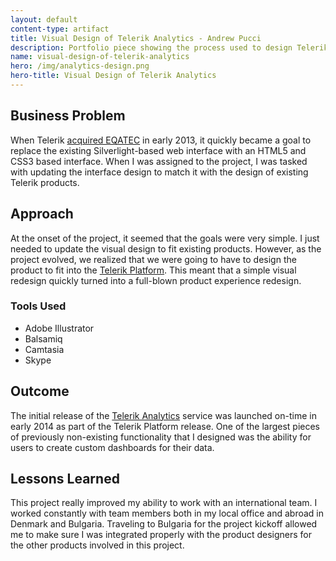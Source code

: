 ```yaml
---
layout: default
content-type: artifact
title: Visual Design of Telerik Analytics - Andrew Pucci
description: Portfolio piece showing the process used to design Telerik Analytics.
name: visual-design-of-telerik-analytics
hero: /img/analytics-design.png
hero-title: Visual Design of Telerik Analytics
---
```


## Business Problem
When Telerik [acquired EQATEC](http://thenextweb.com/insider/2013/03/07/telerik-acquires-danish-cross-platform-app-analytics-software-maker-eqatec/) in early 2013, it quickly became a goal to replace the existing Silverlight-based web interface with an HTML5 and CSS3 based interface. When I was assigned to the project, I was tasked with updating the interface design to match it with the design of existing Telerik products.

## Approach
At the onset of the project, it seemed that the goals were very simple. I just needed to update the visual design to fit existing products. However, as the project evolved, we realized that we were going to have to design the product to fit into the [Telerik Platform](http://www.telerik.com/platform). This meant that a simple visual redesign quickly turned into a full-blown product experience redesign.

### Tools Used
* Adobe Illustrator
* Balsamiq
* Camtasia
* Skype

## Outcome
The initial release of the [Telerik Analytics](http://www.telerik.com/analytics) service was launched on-time in early 2014 as part of the Telerik Platform release. One of the largest pieces of previously non-existing functionality that I designed was the ability for users to create custom dashboards for their data.

## Lessons Learned
This project really improved my ability to work with an international team. I worked constantly with team members both in my local office and abroad in Denmark and Bulgaria. Traveling to Bulgaria for the project kickoff allowed me to make sure I was integrated properly with the product designers for the other products involved in this project.